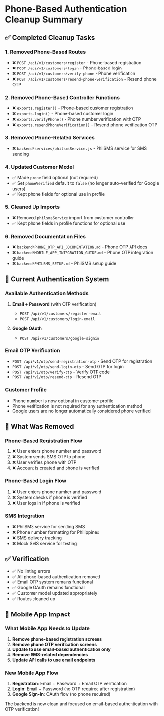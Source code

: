 # Phone-Based Authentication Cleanup Summary

## ✅ Completed Cleanup Tasks

### 1. Removed Phone-Based Routes
- ❌ `POST /api/v1/customers/register` - Phone-based registration
- ❌ `POST /api/v1/customers/login` - Phone-based login  
- ❌ `POST /api/v1/customers/verify-phone` - Phone verification
- ❌ `POST /api/v1/customers/resend-phone-verification` - Resend phone OTP

### 2. Removed Phone-Based Controller Functions
- ❌ `exports.register()` - Phone-based customer registration
- ❌ `exports.login()` - Phone-based customer login
- ❌ `exports.verifyPhone()` - Phone number verification with OTP
- ❌ `exports.resendPhoneVerification()` - Resend phone verification OTP

### 3. Removed Phone-Related Services
- ❌ `backend/services/philsmsService.js` - PhilSMS service for SMS sending

### 4. Updated Customer Model
- ✅ Made `phone` field optional (not required)
- ✅ Set `phoneVerified` default to `false` (no longer auto-verified for Google users)
- ✅ Kept phone fields for optional use in profile

### 5. Cleaned Up Imports
- ❌ Removed `philsmsService` import from customer controller
- ✅ Kept phone fields in profile functions for optional use

### 6. Removed Documentation Files
- ❌ `backend/PHONE_OTP_API_DOCUMENTATION.md` - Phone OTP API docs
- ❌ `backend/MOBILE_APP_INTEGRATION_GUIDE.md` - Phone OTP integration guide
- ❌ `backend/PHILSMS_SETUP.md` - PhilSMS setup guide

## 🎯 Current Authentication System

### Available Authentication Methods
1. **Email + Password** (with OTP verification)
   - `POST /api/v1/customers/register-email`
   - `POST /api/v1/customers/login-email`

2. **Google OAuth**
   - `POST /api/v1/customers/google-signin`

### Email OTP Verification
- `POST /api/v1/otp/send-registration-otp` - Send OTP for registration
- `POST /api/v1/otp/send-login-otp` - Send OTP for login
- `POST /api/v1/otp/verify-otp` - Verify OTP code
- `POST /api/v1/otp/resend-otp` - Resend OTP

### Customer Profile
- Phone number is now optional in customer profile
- Phone verification is not required for any authentication method
- Google users are no longer automatically considered phone verified

## 🔧 What Was Removed

### Phone-Based Registration Flow
1. ❌ User enters phone number and password
2. ❌ System sends SMS OTP to phone
3. ❌ User verifies phone with OTP
4. ❌ Account is created and phone is verified

### Phone-Based Login Flow
1. ❌ User enters phone number and password
2. ❌ System checks if phone is verified
3. ❌ User logs in if phone is verified

### SMS Integration
- ❌ PhilSMS service for sending SMS
- ❌ Phone number formatting for Philippines
- ❌ SMS delivery tracking
- ❌ Mock SMS service for testing

## ✅ Verification

- ✅ No linting errors
- ✅ All phone-based authentication removed
- ✅ Email OTP system remains functional
- ✅ Google OAuth remains functional
- ✅ Customer model updated appropriately
- ✅ Routes cleaned up

## 📱 Mobile App Impact

### What Mobile App Needs to Update
1. **Remove phone-based registration screens**
2. **Remove phone OTP verification screens**
3. **Update to use email-based authentication only**
4. **Remove SMS-related dependencies**
5. **Update API calls to use email endpoints**

### New Mobile App Flow
1. **Registration**: Email + Password + Email OTP verification
2. **Login**: Email + Password (no OTP required after registration)
3. **Google Sign-In**: OAuth flow (no phone required)

The backend is now clean and focused on email-based authentication with OTP verification!
